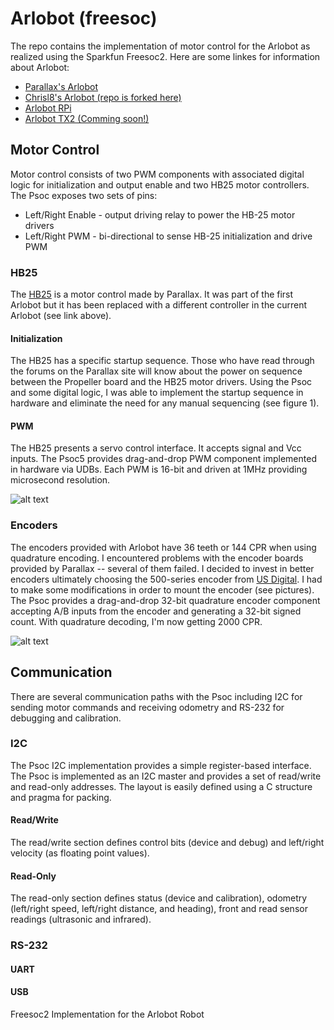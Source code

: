 # Arlobot (freesoc)

The repo contains the implementation of motor control for the Arlobot as realized using the Sparkfun Freesoc2.  Here are some linkes for 
information about Arlobot:
* [Parallax's Arlobot](https://www.parallax.com/product/arlo-robotic-platform-system)
* [Chrisl8's Arlobot (repo is forked here)](https://github.com/chrisl8/ArloBot)
* [Arlobot RPi](https://github.com/tslator/arlobot_rpi)
* [Arlobot TX2 (Comming soon!)](https://github.com/tslator/arlobot_tx2)

## Motor Control
Motor control consists of two PWM components with associated digital logic for initialization and output enable and two HB25 motor 
controllers.  The Psoc exposes two sets of pins:
* Left/Right Enable - output driving relay to power the HB-25 motor drivers
* Left/Right PWM - bi-directional to sense HB-25 initialization and drive PWM

### HB25
The [HB25](https://www.parallax.com/sites/default/files/downloads/29144-HB-25-Motor-Controller-V1.2.pdf) is a motor control made by 
Parallax.  It was part of the first Arlobot but it has been replaced with a different controller in the current Arlobot (see link above).

#### Initialization
The HB25 has a specific startup sequence.  Those who have read through the forums on the Parallax site will know about the power on 
sequence between the Propeller board and the HB25 motor drivers.  Using the Psoc and some digital logic, I was able to implement the 
startup sequence in hardware and eliminate the need for any manual sequencing (see figure 1).

#### PWM
The HB25 presents a servo control interface.  It accepts signal and Vcc inputs.  The Psoc5 provides drag-and-drop PWM component implemented in hardware via UDBs.  Each PWM is 16-bit and driven at 1MHz providing microsecond resolution.

![alt text](https://github.com/tslator/arlobot_freesoc/raw/master/images/hb25.png "Figure 1")
 
### Encoders
The encoders provided with Arlobot have 36 teeth or 144 CPR when using quadrature encoding.  I encountered problems with the encoder
boards provided by Parallax -- several of them failed.  I decided to invest in better encoders ultimately choosing the 500-series  encoder from [US Digital](http://cdn.usdigital.com/assets/datasheets/EM1_datasheet.pdf?k=636093962901874636).  I had to make some modifications in order to mount the encoder (see pictures).  The Psoc provides a drag-and-drop 32-bit quadrature encoder component accepting A/B inputs from the encoder and generating a 32-bit signed count.  With quadrature decoding, I'm now getting 2000 CPR.

![alt text](https://github.com/tslator/arlobot_freesoc/raw/master/images/encoder.png "Figure 2")

## Communication
There are several communication paths with the Psoc including I2C for sending motor commands and receiving odometry and RS-232 for debugging and calibration.

### I2C
The Psoc I2C implementation provides a simple register-based interface.  The Psoc is implemented as an I2C master and provides a set of 
read/write and read-only addresses.  The layout is easily defined using a C structure and pragma for packing.

#### Read/Write
The read/write section defines control bits (device and debug) and left/right velocity (as floating point values).

#### Read-Only
The read-only section defines status (device and calibration), odometry (left/right speed, left/right distance, and heading), front and read sensor readings (ultrasonic and infrared).

### RS-232

#### UART

#### USB

Freesoc2 Implementation for the Arlobot Robot
